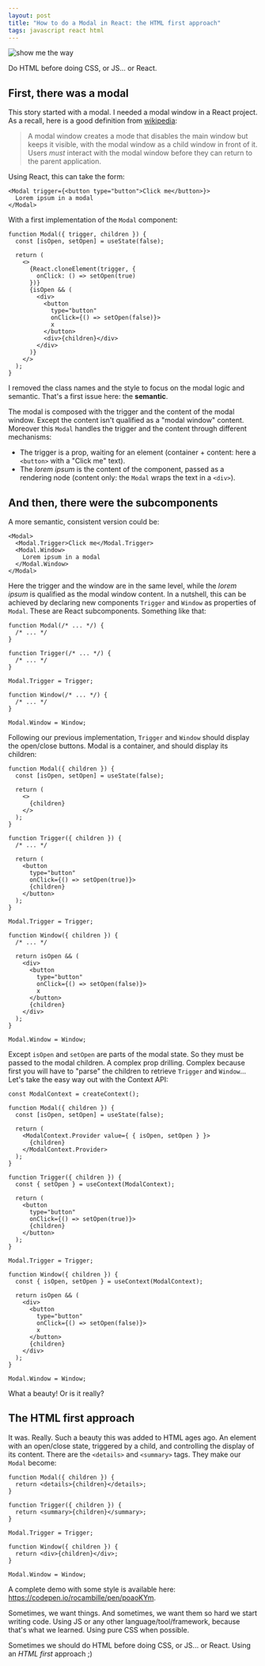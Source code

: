 ```yaml
---
layout: post
title: "How to do a Modal in React: the HTML first approach"
tags: javascript react html
---
```


![show me the way](https://dev-to-uploads.s3.amazonaws.com/uploads/articles/m18m2ve02cet84x2us9g.jpg)

Do HTML before doing CSS, or JS... or React.

## First, there was a modal

This story started with a modal. I needed a modal window in a React project. As a recall, here is a good definition from [wikipedia](https://en.wikipedia.org/wiki/Modal_window):

> A modal window creates a mode that disables the main window but keeps it visible, with the modal window as a child window in front of it. Users _must_ interact with the modal window before they can return to the parent application.

Using React, this can take the form:

```react
<Modal trigger={<button type="button">Click me</button>}>
  Lorem ipsum in a modal
</Modal>
```

With a first implementation of the `Modal` component:

```react
function Modal({ trigger, children }) {
  const [isOpen, setOpen] = useState(false);

  return (
    <>
      {React.cloneElement(trigger, {
        onClick: () => setOpen(true)
      })}
      {isOpen && (
        <div>
          <button
            type="button"
            onClick={() => setOpen(false)}>
            x
          </button>
          <div>{children}</div>
        </div>
      )}
    </>
  );
}
```

I removed the class names and the style to focus on the modal logic and semantic. That's a first issue here: the **semantic**.

The modal is composed with the trigger and the content of the modal window. Except the content isn't qualified as a "modal window" content. Moreover this `Modal` handles the trigger and the content through different mechanisms:

- The trigger is a prop, waiting for an element (container + content: here a `<button>` with a "Click me" text).
- The _lorem ipsum_ is the content of the component, passed as a rendering node (content only: the `Modal` wraps the text in a `<div>`).

## And then, there were the subcomponents

A more semantic, consistent version could be:

```react
<Modal>
  <Modal.Trigger>Click me</Modal.Trigger>
  <Modal.Window>
    Lorem ipsum in a modal
  </Modal.Window>
</Modal>
```

Here the trigger and the window are in the same level, while the _lorem ipsum_ is qualified as the modal window content. In a nutshell, this can be achieved by declaring new components `Trigger` and `Window` as properties of `Modal`. These are React subcomponents. Something like that:

```react
function Modal(/* ... */) {
  /* ... */
}

function Trigger(/* ... */) {
  /* ... */
}

Modal.Trigger = Trigger;

function Window(/* ... */) {
  /* ... */
}

Modal.Window = Window;
```

Following our previous implementation, `Trigger` and `Window` should display the open/close buttons. Modal is a container, and should display its children:

```react
function Modal({ children }) {
  const [isOpen, setOpen] = useState(false);

  return (
    <>
      {children}
    </>
  );
}

function Trigger({ children }) {
  /* ... */

  return (
    <button
      type="button"
      onClick={() => setOpen(true)}>
      {children}
    </button>
  );
}

Modal.Trigger = Trigger;

function Window({ children }) {
  /* ... */

  return isOpen && (
    <div>
      <button
        type="button"
        onClick={() => setOpen(false)}>
        x
      </button>
      {children}
    </div>
  );
}

Modal.Window = Window;
```

Except `isOpen` and `setOpen` are parts of the modal state. So they must be passed to the modal children. A complex prop drilling. Complex because first you will have to "parse" the children to retrieve `Trigger` and `Window`... Let's take the easy way out with the Context API:

```react
const ModalContext = createContext();

function Modal({ children }) {
  const [isOpen, setOpen] = useState(false);

  return (
    <ModalContext.Provider value={ { isOpen, setOpen } }>
      {children}
    </ModalContext.Provider>
  );
}

function Trigger({ children }) {
  const { setOpen } = useContext(ModalContext);

  return (
    <button
      type="button"
      onClick={() => setOpen(true)}>
      {children}
    </button>
  );
}

Modal.Trigger = Trigger;

function Window({ children }) {
  const { isOpen, setOpen } = useContext(ModalContext);

  return isOpen && (
    <div>
      <button
        type="button"
        onClick={() => setOpen(false)}>
        x
      </button>
      {children}
    </div>
  );
}

Modal.Window = Window;
```

What a beauty! Or is it really?

## The HTML first approach

It was. Really. Such a beauty this was added to HTML ages ago. An element with an open/close state, triggered by a child, and controlling the display of its content. There are the `<details>` and `<summary>` tags. They make our `Modal` become:

```react
function Modal({ children }) {
  return <details>{children}</details>;
}

function Trigger({ children }) {
  return <summary>{children}</summary>;
}

Modal.Trigger = Trigger;

function Window({ children }) {
  return <div>{children}</div>;
}

Modal.Window = Window;
```

A complete demo with some style is available here: https://codepen.io/rocambille/pen/poaoKYm.

Sometimes, we want things. And sometimes, we want them so hard we start writing code. Using JS or any other language/tool/framework, because that's what we learned. Using pure CSS when possible.

Sometimes we should do HTML before doing CSS, or JS... or React. Using an _HTML first_ approach ;)
